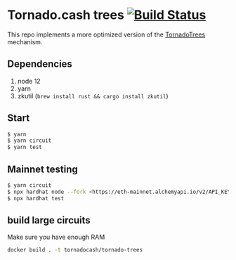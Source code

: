 # Tornado.cash trees [![Build Status](https://github.com/esketit-cash/tornado-trees/workflows/build/badge.svg)](https://github.com/esketit-cash/tornado-trees/actions)

This repo implements a more optimized version of the [TornadoTrees](https://github.com/esketit-cash/tornado-anonymity-mining/blob/080d0f83665fa686d7fe42dd57fb5975d0f1ca58/contracts/TornadoTrees.sol) mechanism.

## Dependencies

1. node 12
2. yarn
3. zkutil (`brew install rust && cargo install zkutil`)

## Start

```bash
$ yarn
$ yarn circuit
$ yarn test
```

## Mainnet testing

```bash
$ yarn circuit
$ npx hardhat node --fork <https://eth-mainnet.alchemyapi.io/v2/API_KEY> --fork-block-number 11827889
$ npx hardhat test
```

## build large circuits

Make sure you have enough RAM

```bash
docker build . -t tornadocash/tornado-trees
```
